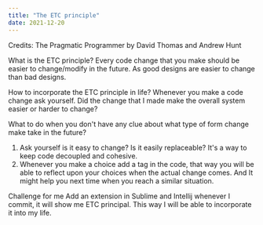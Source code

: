 ```yaml
---
title: "The ETC principle"
date: 2021-12-20
---
```


Credits: The Pragmatic Programmer by David Thomas and Andrew Hunt

What is the ETC principle?
Every code change that you make should be easier to change/modify in the future. As good designs are easier to change than bad designs.

How to incorporate the ETC principle in life?
Whenever you make a code change ask yourself. Did the change that I made make the overall system easier or harder to change?

What to do when you don't have any clue about what type of form change make take in the future?
1. Ask yourself is it easy to change? Is it easily replaceable? It's a way to keep code decoupled and cohesive.
2. Whenever you make a choice add a tag in the code, that way you will be able to reflect upon your choices when the actual change comes. And It might help you next time when you reach a similar situation.

Challenge for me
Add an extension in Sublime and Intellij whenever I commit, it will show me ETC principal. This way I will be able to incorporate it into my life.
